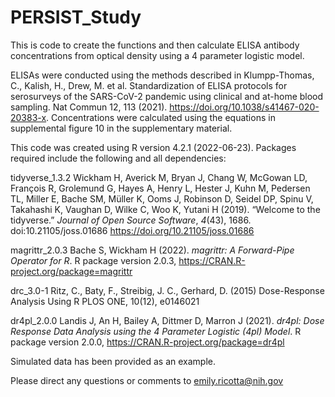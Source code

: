# PERSIST_Study

This is code to create the functions and then calculate ELISA antibody concentrations from optical density using a 4 parameter logistic model. 

ELISAs were conducted using the methods described in Klumpp-Thomas, C., Kalish, H., Drew, M. et al. Standardization of ELISA protocols for serosurveys of the SARS-CoV-2 pandemic using clinical and at-home blood sampling. Nat Commun 12, 113 (2021). https://doi.org/10.1038/s41467-020-20383-x. Concentrations were calculated using the equations in supplemental figure 10 in the supplementary material. 

This code was created using R version 4.2.1 (2022-06-23). Packages required include the following and all dependencies:

tidyverse_1.3.2
 Wickham H, Averick M, Bryan J, Chang W, McGowan LD, François R, Grolemund G, 
  Hayes A, Henry L, Hester J, Kuhn M, Pedersen TL, Miller E, Bache SM, Müller
  K, Ooms J, Robinson D, Seidel DP, Spinu V, Takahashi K, Vaughan D, Wilke C,
  Woo K, Yutani H (2019). “Welcome to the tidyverse.” _Journal of Open Source
  Software_, *4*(43), 1686. doi:10.21105/joss.01686
  <https://doi.org/10.21105/joss.01686>
  
magrittr_2.0.3
  Bache S, Wickham H (2022). _magrittr: A Forward-Pipe Operator for R_. R
    package version 2.0.3, <https://CRAN.R-project.org/package=magrittr>
    
drc_3.0-1
  Ritz, C., Baty, F., Streibig, J. C., Gerhard, D. (2015) Dose-Response
    Analysis Using R PLOS ONE, 10(12), e0146021
 
dr4pl_2.0.0
  Landis J, An H, Bailey A, Dittmer D, Marron J (2021). _dr4pl: Dose Response
    Data Analysis using the 4 Parameter Logistic (4pl) Model_. R package version
    2.0.0, <https://CRAN.R-project.org/package=dr4pl>
    
    
Simulated data has been provided as an example.

Please direct any questions or comments to emily.ricotta@nih.gov
